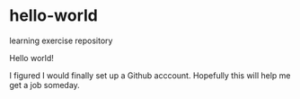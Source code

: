 # hello-world
learning exercise repository

Hello world!

I figured I would finally set up a Github acccount.
Hopefully this will help me get a job someday.
